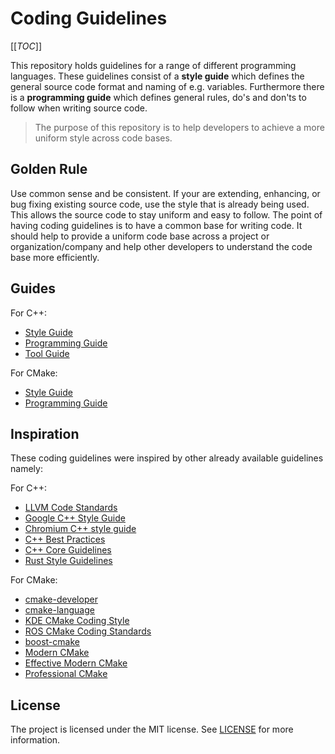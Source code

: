 # Coding Guidelines

[[_TOC_]]

This repository holds guidelines for a range of different programming languages.
These guidelines consist of a **style guide** which defines the general source
code format and naming of e.g. variables. Furthermore there is a **programming
guide** which defines general rules, do's and don'ts to follow when writing
source code.

> The purpose of this repository is to help developers to achieve a more uniform
> style across code bases.

## Golden Rule

Use common sense and be consistent. If your are extending, enhancing, or bug
fixing existing source code, use the style that is already being used.
This allows the source code to stay uniform and easy to follow. The point of
having coding guidelines is to have a common base for writing code. It should
help to provide a uniform code base across a project or organization/company
and help other developers to understand the code base more efficiently.

## Guides

For C++:

- [Style Guide](cxx/style_guide.md)
- [Programming Guide](cxx/programming_guide.md)
- [Tool Guide](cxx/tool_guide.md)

For CMake:

- [Style Guide](cmake/style_guide.md)
- [Programming Guide](cmake/programming_guide.md)

## Inspiration

These coding guidelines were inspired by other already available guidelines
namely:

For C++:

- [LLVM Code Standards](https://llvm.org/docs/CodingStandards.html)
- [Google C++ Style Guide](https://google.github.io/styleguide/cppguide.html)
- [Chromium C++ style guide](https://chromium.googlesource.com/chromium/src/+/master/styleguide/c++/c++.md)
- [C++ Best Practices](https://lefticus.gitbooks.io/cpp-best-practices/content/)
- [C++ Core Guidelines](https://github.com/isocpp/CppCoreGuidelines/blob/master/CppCoreGuidelines.md)
- [Rust Style Guidelines](https://doc.rust-lang.org/1.12.0/style/README.html)

For CMake:

- [cmake-developer](https://cmake.org/cmake/help/latest/manual/cmake-developer.7.html)
- [cmake-language](https://cmake.org/cmake/help/latest/manual/cmake-language.7.html)
- [KDE CMake Coding Style](https://community.kde.org/Policies/CMake_Coding_Style)
- [ROS CMake Coding Standards](https://docs.ros.org/jade/api/catkin/html/user_guide/standards.html)
- [boost-cmake](https://github.com/boost-cmake/bcm/wiki/Cmake-best-practices-and-guidelines)
- [Modern CMake](https://cliutils.gitlab.io/modern-cmake/)
- [Effective Modern CMake](https://gist.github.com/mbinna/c61dbb39bca0e4fb7d1f73b0d66a4fd1)
- [Professional CMake](https://crascit.com/professional-cmake/)

## License

The project is licensed under the MIT license. See [LICENSE](LICENSE) for more information.
